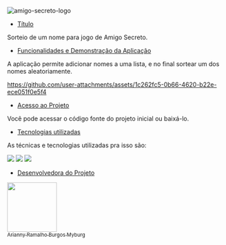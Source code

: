 ![amigo-secreto-logo](https://github.com/user-attachments/assets/6a216b17-2d17-4bd9-be43-f0ab3665c2bc)


* [Título](#Título-e-Imagem-de-capa)
  
Sorteio de um nome para jogo de Amigo Secreto.
* [Funcionalidades e Demonstração da Aplicação](#funcionalidades-e-demonstração-da-aplicação)

A aplicação permite adicionar nomes a uma lista, e no final sortear um dos nomes aleatoriamente.


https://github.com/user-attachments/assets/1c262fc5-0b66-4620-b22e-ece051f0e5f4



* [Acesso ao Projeto](#acesso-ao-projeto)

Você pode acessar o código fonte do projeto inicial ou baixá-lo.
* [Tecnologias utilizadas](#tecnologias-utilizadas)

As técnicas e tecnologias utilizadas pra isso são:
<div>
  <img src="https://img.shields.io/badge/HTML-239120?style=for-the-badge&logo=html5&logoColor=white">
  <img src="https://img.shields.io/badge/CSS-239120?&style=for-the-badge&logo=css3&logoColor=white">
  <img src="https://img.shields.io/badge/JavaScript-F7DF1E?style=for-the-badge&logo=javascript&logoColor=black">
</div>



* [Desenvolvedora do Projeto](#pessoas-desenvolvedoras)

 [<img loading="lazy" src="https://avatars.githubusercontent.com/u/196190458?v=4" width=115><br><sub>Arianny Ramalho Burgos Myburg</sub>](https://github.com/ariannymyburg)

